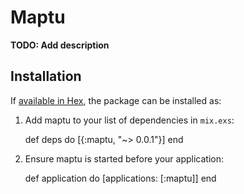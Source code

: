 # Maptu

**TODO: Add description**

## Installation

If [available in Hex](https://hex.pm/docs/publish), the package can be installed as:

  1. Add maptu to your list of dependencies in `mix.exs`:

        def deps do
          [{:maptu, "~> 0.0.1"}]
        end

  2. Ensure maptu is started before your application:

        def application do
          [applications: [:maptu]]
        end
